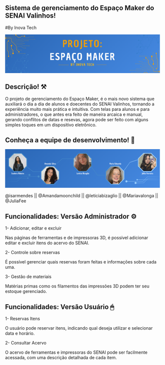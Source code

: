 ## Sistema de gerenciamento do Espaço Maker do SENAI Valinhos!
#By Inova Tech

![Header equipe inoova tech](/public/headerreadme.png)

## Descrição! ⚒

O projeto de gerenciamento do Espaço Maker, é o mais novo sistema que auxiliará o dia a dia de alunos e doecentes do SENAI Valinhos, tornando a experiência 
muito mais prática e intuitiva. Com telas para alunos e para administradores, o que antes era feito de maneira arcaica e manual, gerando conflitos de datas e resevas, agora pode ser feito com alguns simples toques em um dispositivo eletrônico.

## Conheça a equipe de desenvolvimento! 👥

![Banner membros da equipe](/public//integrantes.png)

@isarmendes || @Amandamoonchild || @leticiabizaglio || @Mariavalonga || @JuliaFee

## Funcionalidades: Versão Administrador ⚙

1- Adicionar, editar e excluir

Nas páginas de ferramentas e de impressoras 3D, é possível adicionar editar e excluir itens do acervo do SENAI.

2- Controle sobre reservas

É possível gerenciar quais reservas foram feitas e informações sobre cada uma.

3- Gestão de materiais

Matérias primas como os filamentos das impressões 3D podem ter seu estoque gerenciado.

## Funcionalidades: Versão Usuário 🖱

1- Reservas Itens

O usuário pode reservar itens, indicando qual deseja utilizar e selecionar data e horário.

2- Consultar Acervo

O acervo de ferramentas e impressoras do SENAI pode ser facilmente acessada, com uma descrição detalhada de cada item.

